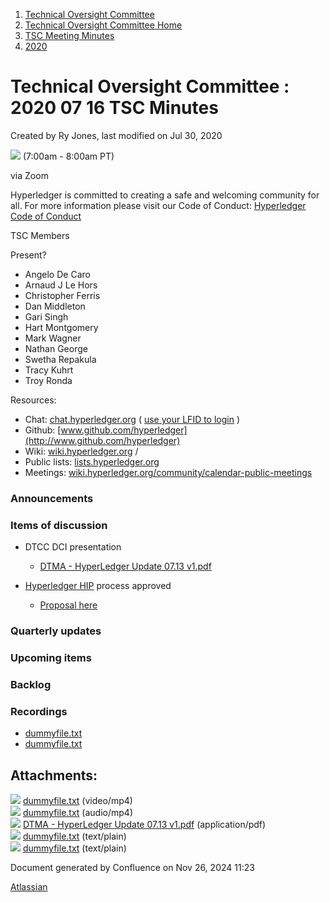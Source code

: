 1. [Technical Oversight Committee](index.html)
2. [Technical Oversight Committee Home](Technical-Oversight-Committee-Home_21430274.html)
3. [TSC Meeting Minutes](TSC-Meeting-Minutes_21448544.html)
4. [2020](2020_21450029.html)

# Technical Oversight Committee : 2020 07 16 TSC Minutes

Created by Ry Jones, last modified on Jul 30, 2020

![](plugins/servlet/confluence/placeholder/unknown-macro) (7:00am - 8:00am PT)

via Zoom

Hyperledger is committed to creating a safe and welcoming community for all. For more information please visit our Code of Conduct: [Hyperledger Code of Conduct](https://lf-hyperledger.atlassian.net/wiki/spaces/HYP/pages/19595281/Hyperledger+Code+of+Conduct)

TSC Members

Present?

- Angelo De Caro
- Arnaud J Le Hors
- Christopher Ferris
- Dan Middleton
- Gari Singh
- Hart Montgomery
- Mark Wagner
- Nathan George
- Swetha Repakula
- Tracy Kuhrt
- Troy Ronda

Resources:

- Chat: [chat.hyperledger.org](http://chat.hyperledger.org/) ( [use your LFID to login](https://www.youtube.com/watch?v=EEc4JRyaAoA) )
- Github: [www.github.com/hyperledger](http://www.github.com/hyperledger)
- Wiki: [wiki.hyperledger.org](https://lf-hyperledger.atlassian.net) /
- Public lists: [lists.hyperledger.org](https://lists.hyperledger.org)
- Meetings: [wiki.hyperledger.org/community/calendar-public-meetings](https://lf-hyperledger.atlassian.net/community/calendar-public-meetings)

### Announcements

### Items of discussion

- DTCC DCI presentation
  
  - [DTMA - HyperLedger Update 07.13 v1.pdf](attachments/21439761/21451418.pdf)
- [Hyperledger HIP](https://github.com/hyperledger/hyperledger-hip) process approved
  
  - [Proposal here](https://lf-hyperledger.atlassian.net/display/TSC/Move+HIP+process+to+GitHub)

### Quarterly updates

### Upcoming items

### Backlog

### Recordings

- [dummyfile.txt](#)
- [dummyfile.txt](#)

## Attachments:

![](images/icons/bullet_blue.gif) [dummyfile.txt](attachments/21439761/21457648.txt) (video/mp4)  
![](images/icons/bullet_blue.gif) [dummyfile.txt](attachments/21439761/21457421.txt) (audio/mp4)  
![](images/icons/bullet_blue.gif) [DTMA - HyperLedger Update 07.13 v1.pdf](attachments/21439761/21451418.pdf) (application/pdf)  
![](images/icons/bullet_blue.gif) [dummyfile.txt](attachments/21439761/21451416.txt) (text/plain)  
![](images/icons/bullet_blue.gif) [dummyfile.txt](attachments/21439761/21451415.txt) (text/plain)

Document generated by Confluence on Nov 26, 2024 11:23

[Atlassian](http://www.atlassian.com/)
